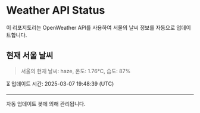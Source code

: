 
# Weather API Status

이 리포지토리는 OpenWeather API를 사용하여 서울의 날씨 정보를 자동으로 업데이트합니다.

## 현재 서울 날씨
> 서울의 현재 날씨: haze, 온도: 1.76°C, 습도: 87%

⏳ 업데이트 시간: 2025-03-07 19:48:39 (UTC)

---
자동 업데이트 봇에 의해 관리됩니다.
